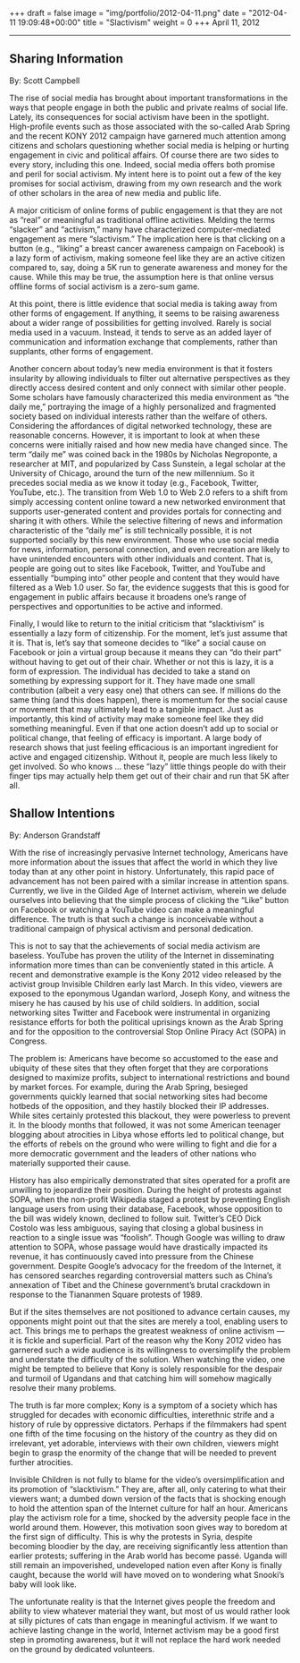+++
draft = false
image = "img/portfolio/2012-04-11.png"
date = "2012-04-11 19:09:48+00:00"
title = "Slactivism"
weight = 0
+++
April 11, 2012
<!--more-->

---

## Sharing Information


By: Scott Campbell

The rise of social media has brought about important transformations in the ways that people engage in both the public and private realms of social life. Lately, its consequences for social activism have been in the spotlight. High-profile events such as those associated with the so-called Arab Spring and the recent KONY 2012 campaign have garnered much attention among citizens and scholars questioning whether social media is helping or hurting engagement in civic and political affairs. Of course there are two sides to every story, including this one. Indeed, social media offers both promise and peril for social activism. My intent here is to point out a few of the key promises for social activism, drawing from my own research and the work of other scholars in the area of new media and public life.

A major criticism of online forms of public engagement is that they are not as “real” or meaningful as traditional offline activities. Melding the terms “slacker” and “activism,” many have characterized computer-mediated engagement as mere “slactivism.” The implication here is that clicking on a button (e.g., “liking” a breast cancer awareness campaign on Facebook) is a lazy form of activism, making someone feel like they are an active citizen compared to, say, doing a 5K run to generate awareness and money for the cause. While this may be true, the assumption here is that online versus offline forms of social activism is a zero-sum game.

At this point, there is little evidence that social media is taking away from other forms of engagement. If anything, it seems to be raising awareness about a wider range of possibilities for getting involved. Rarely is social media used in a vacuum. Instead, it tends to serve as an added layer of communication and information exchange that complements, rather than supplants, other forms of engagement.

Another concern about today’s new media environment is that it fosters insularity by allowing individuals to filter out alternative perspectives as they directly access desired content and only connect with similar other people. Some scholars have famously characterized this media environment as “the daily me,” portraying the image of a highly personalized and fragmented society based on individual interests rather than the welfare of others. Considering the affordances of digital networked technology, these are reasonable concerns. However, it is important to look at when these concerns were initially raised and how new media have changed since. The term “daily me” was coined back in the 1980s by Nicholas Negroponte, a researcher at MIT, and popularized by Cass Sunstein, a legal scholar at the University of Chicago, around the turn of the new millennium. So it precedes social media as we know it today (e.g., Facebook, Twitter, YouTube, etc.). The transition from Web 1.0 to Web 2.0 refers to a shift from simply accessing content online toward a new networked environment that supports user-generated content and provides portals for connecting and sharing it with others. While the selective filtering of news and information characteristic of the “daily me” is still technically possible, it is not supported socially by this new environment. Those who use social media for news, information, personal connection, and even recreation are likely to have unintended encounters with other individuals and content. That is, people are going out to sites like Facebook, Twitter, and YouTube and essentially “bumping into” other people and content that they would have filtered as a Web 1.0 user. So far, the evidence suggests that this is good for engagement in public affairs because it broadens one’s range of perspectives and opportunities to be active and informed.

Finally, I would like to return to the initial criticism that “slacktivism” is essentially a lazy form of citizenship. For the moment, let’s just assume that it is. That is, let’s say that someone decides to “like” a social cause on Facebook or join a virtual group because it means they can “do their part” without having to get out of their chair. Whether or not this is lazy, it is a form of expression. The individual has decided to take a stand on something by expressing support for it. They have made one small contribution (albeit a very easy one) that others can see. If millions do the same thing (and this does happen), there is momentum for the social cause or movement that may ultimately lead to a tangible impact. Just as importantly, this kind of activity may make someone feel like they did something meaningful. Even if that one action doesn’t add up to social or political change, that feeling of efficacy is important. A large body of research shows that just feeling efficacious is an important ingredient for active and engaged citizenship. Without it, people are much less likely to get involved. So who knows ... these “lazy” little things people do with their finger tips may actually help them get out of their chair and run that 5K after all.


## Shallow Intentions

By: Anderson Grandstaff

With the rise of increasingly pervasive Internet technology, Americans have more information about the issues that affect the world in which they live today than at any other point in history. Unfortunately, this rapid pace of advancement has not been paired with a similar increase in attention spans. Currently, we live in the Gilded Age of Internet activism, wherein we delude ourselves into believing that the simple process of clicking the “Like” button on Facebook or watching a YouTube video can make a meaningful difference. The truth is that such a change is inconceivable without a traditional campaign of physical activism and personal dedication.

This is not to say that the achievements of social media activism are baseless. YouTube has proven the utility of the Internet in disseminating information more times than can be conveniently stated in this article. A recent and demonstrative example is the Kony 2012 video released by the activist group Invisible Children early last March. In this video, viewers are exposed to the eponymous Ugandan warlord, Joseph Kony, and witness the misery he has caused by his use of child soldiers. In addition, social networking sites Twitter and Facebook were instrumental in organizing resistance efforts for both the political uprisings known as the Arab Spring and for the opposition to the controversial Stop Online Piracy Act (SOPA) in Congress.

The problem is: Americans have become so accustomed to the ease and ubiquity of these sites that they often forget that they are corporations designed to maximize profits, subject to international restrictions and bound by market forces. For example, during the Arab Spring, besieged governments quickly learned that social networking sites had become hotbeds of the opposition, and they hastily blocked their IP addresses. While sites certainly protested this blackout, they were powerless to prevent it. In the bloody months that followed, it was not some American teenager blogging about atrocities in Libya whose efforts led to political change, but the efforts of rebels on the ground who were willing to fight and die for a more democratic government and the leaders of other nations who materially supported their cause.

History has also empirically demonstrated that sites operated for a profit are unwilling to jeopardize their position. During the height of protests against SOPA, when the non-profit Wikipedia staged a protest by preventing English language users from using their database, Facebook, whose opposition to the bill was widely known, declined to follow suit. Twitter’s CEO Dick Costolo was less ambiguous, saying that closing a global business in reaction to a single issue was “foolish”. Though Google was willing to draw attention to SOPA, whose passage would have drastically impacted its revenue, it has continuously caved into pressure from the Chinese government. Despite Google’s advocacy for the
freedom of the Internet, it has censored searches regarding controversial matters such as China’s annexation of Tibet and the Chinese government’s brutal crackdown in response to the Tiananmen Square protests of 1989.

But if the sites themselves are not positioned to advance certain causes, my opponents might point out that the sites are merely a tool, enabling users to act. This brings me to perhaps the greatest weakness of online activism — it is fickle and superficial. Part of the reason why the Kony 2012 video has garnered such a wide audience is its willingness to oversimplify the problem and understate the difficulty of the solution. When watching the video, one might be tempted to believe that Kony is solely responsible for the despair and turmoil of Ugandans and that catching him will somehow magically resolve their many problems.

The truth is far more complex; Kony is a symptom of a society which has struggled for decades with economic difficulties, interethnic strife and a history of rule by oppressive dictators. Perhaps if the filmmakers had spent one fifth of the time focusing on the history of the country as they did on irrelevant, yet adorable, interviews with their own children, viewers might begin to grasp the enormity of the change that will be needed to prevent further atrocities.

Invisible Children is not fully to blame for the video’s oversimplification and its promotion of “slacktivism.” They are, after all, only catering to what their viewers want; a dumbed down version of the facts that is shocking enough to hold the attention span of the Internet culture for half an hour. Americans play the activism role for a time, shocked by the adversity people face in the world around them. However, this motivation soon gives way to boredom at the first sign of difficulty. This is why the protests in Syria, despite becoming bloodier by the day, are receiving significantly less attention than earlier protests; suffering in the Arab world has become passé. Uganda will still remain an impoverished, undeveloped nation even after Kony is finally caught, because the world will have moved on to wondering what Snooki’s baby will look like.

The unfortunate reality is that the Internet gives people the freedom and ability to view whatever material they want, but most of us would rather look at silly pictures of cats than engage in meaningful activism. If we want to achieve lasting change in the world, Internet activism may be a good first step in promoting awareness, but it will not replace the hard work needed on the ground by dedicated volunteers.


